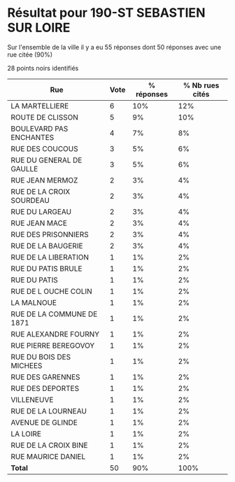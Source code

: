 # Résultat pour 190-ST SEBASTIEN SUR LOIRE

Sur l'ensemble de la ville il y a eu 55 réponses dont 50 réponses avec une rue citée (90%)

28 points noirs identifiés

| Rue | Vote | % réponses | % Nb rues cités|
|-----|------|------------|----------------|
| LA MARTELLIERE | 6 | 10% | 12%|
| ROUTE DE CLISSON | 5 | 9% | 10%|
| BOULEVARD PAS ENCHANTES | 4 | 7% | 8%|
| RUE DES COUCOUS | 3 | 5% | 6%|
| RUE DU GENERAL DE GAULLE | 3 | 5% | 6%|
| RUE JEAN MERMOZ | 2 | 3% | 4%|
| RUE DE LA CROIX SOURDEAU | 2 | 3% | 4%|
| RUE DU LARGEAU | 2 | 3% | 4%|
| RUE JEAN MACE | 2 | 3% | 4%|
| RUE DES PRISONNIERS | 2 | 3% | 4%|
| RUE DE LA BAUGERIE | 2 | 3% | 4%|
| RUE DE LA LIBERATION | 1 | 1% | 2%|
| RUE DU PATIS BRULE | 1 | 1% | 2%|
| RUE DU PATIS | 1 | 1% | 2%|
| RUE DE L OUCHE COLIN | 1 | 1% | 2%|
| LA MALNOUE | 1 | 1% | 2%|
| RUE DE LA COMMUNE DE 1871 | 1 | 1% | 2%|
| RUE ALEXANDRE FOURNY | 1 | 1% | 2%|
| RUE PIERRE BEREGOVOY | 1 | 1% | 2%|
| RUE DU BOIS DES MICHEES | 1 | 1% | 2%|
| RUE DES GARENNES | 1 | 1% | 2%|
| RUE DES DEPORTES | 1 | 1% | 2%|
| VILLENEUVE | 1 | 1% | 2%|
| RUE DE LA LOURNEAU | 1 | 1% | 2%|
| AVENUE DE GLINDE | 1 | 1% | 2%|
| LA LOIRE | 1 | 1% | 2%|
| RUE DE LA CROIX BINE | 1 | 1% | 2%|
| RUE MAURICE DANIEL | 1 | 1% | 2%|
| **Total** | 50 | 90% | 100%|
